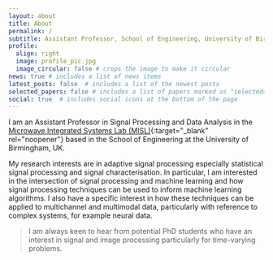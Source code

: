 ```yaml
---
layout: about
title: About
permalink: /
subtitle: Assistant Professor, School of Engineering, University of Birmingham
profile:
  align: right
  image: profile_pic.jpg
  image_circular: false # crops the image to make it circular
news: true # includes a list of news items
latest_posts: false  # includes a list of the newest posts
selected_papers: false # includes a list of papers marked as "selected={true}"
social: true  # includes social icons at the bottom of the page
---
```


I am an Assistant Professor in Signal Processing and Data Analysis in the [Microwave Integrated Systems Lab (MISL)](https://www.birmingham.ac.uk/misl){:target="_blank" rel="noopener"} based in the School of Engineering at the University of Birmingham, UK.

My research interests are in adaptive signal processing especially statistical signal processing and signal characterisation. In particular, I am interested in the intersection of signal processing and machine learning and how signal processing techniques can be used to inform machine learning algorithms. I also have a specific interest in how these techniques can be applied to multichannel and multimodal data, particularly with reference to complex systems, for example neural data.

> I am always keen to hear from potential PhD students who have an interest in signal and image processing particularly for time-varying problems.

